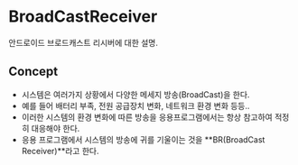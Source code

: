 # BroadCastReceiver
안드로이드 브로드캐스트 리시버에 대한 설명.

## Concept
* 시스템은 여러가지 상황에서 다양한 메세지 방송(BroadCast)을 한다.
* 예를 들어 배터리 부족, 전원 공급장치 변화, 네트워크 환경 변화 등등..
* 이러한 시스템의 환경 변화에 따른 방송을 응용프로그램에서는 항상 참고하여 적정히 대응해야 한다.
* 응용 프로그램에서 시스템의 방송에 귀를 기울이는 것을 **BR(BroadCast Receiver)**라고 한다.


